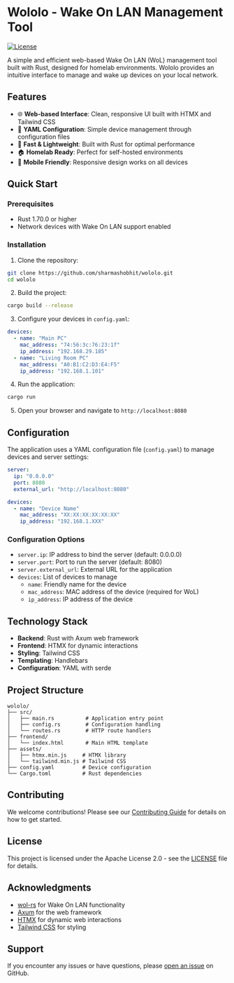 # Wololo - Wake On LAN Management Tool

[![License](https://img.shields.io/badge/License-Apache%202.0-blue.svg)](https://opensource.org/licenses/Apache-2.0)

A simple and efficient web-based Wake On LAN (WoL) management tool built with Rust, designed for homelab environments. Wololo provides an intuitive interface to manage and wake up devices on your local network.

## Features

- 🌐 **Web-based Interface**: Clean, responsive UI built with HTMX and Tailwind CSS
- 🔧 **YAML Configuration**: Simple device management through configuration files
- 🚀 **Fast & Lightweight**: Built with Rust for optimal performance
- 🏠 **Homelab Ready**: Perfect for self-hosted environments
- 📱 **Mobile Friendly**: Responsive design works on all devices

## Quick Start

### Prerequisites

- Rust 1.70.0 or higher
- Network devices with Wake On LAN support enabled

### Installation

1. Clone the repository:
```bash
git clone https://github.com/sharmashobhit/wololo.git
cd wololo
```

2. Build the project:
```bash
cargo build --release
```

3. Configure your devices in `config.yaml`:
```yaml
devices:
  - name: "Main PC"
    mac_address: "74:56:3c:76:23:1f"
    ip_address: "192.168.29.185"
  - name: "Living Room PC"
    mac_address: "A0:B1:C2:D3:E4:F5"
    ip_address: "192.168.1.101"
```

4. Run the application:
```bash
cargo run
```

5. Open your browser and navigate to `http://localhost:8080`

## Configuration

The application uses a YAML configuration file (`config.yaml`) to manage devices and server settings:

```yaml
server:
  ip: "0.0.0.0"
  port: 8080
  external_url: "http://localhost:8080"

devices:
  - name: "Device Name"
    mac_address: "XX:XX:XX:XX:XX:XX"
    ip_address: "192.168.1.XXX"
```

### Configuration Options

- `server.ip`: IP address to bind the server (default: 0.0.0.0)
- `server.port`: Port to run the server (default: 8080)
- `server.external_url`: External URL for the application
- `devices`: List of devices to manage
  - `name`: Friendly name for the device
  - `mac_address`: MAC address of the device (required for WoL)
  - `ip_address`: IP address of the device

## Technology Stack

- **Backend**: Rust with Axum web framework
- **Frontend**: HTMX for dynamic interactions
- **Styling**: Tailwind CSS
- **Templating**: Handlebars
- **Configuration**: YAML with serde

## Project Structure

```
wololo/
├── src/
│   ├── main.rs          # Application entry point
│   ├── config.rs        # Configuration handling
│   └── routes.rs        # HTTP route handlers
├── frontend/
│   └── index.html       # Main HTML template
├── assets/
│   ├── htmx.min.js     # HTMX library
│   └── tailwind.min.js # Tailwind CSS
├── config.yaml         # Device configuration
└── Cargo.toml          # Rust dependencies
```

## Contributing

We welcome contributions! Please see our [Contributing Guide](CONTRIBUTING.md) for details on how to get started.

## License

This project is licensed under the Apache License 2.0 - see the [LICENSE](LICENSE) file for details.

## Acknowledgments

- [wol-rs](https://crates.io/crates/wol-rs) for Wake On LAN functionality
- [Axum](https://github.com/tokio-rs/axum) for the web framework
- [HTMX](https://htmx.org/) for dynamic web interactions
- [Tailwind CSS](https://tailwindcss.com/) for styling

## Support

If you encounter any issues or have questions, please [open an issue](https://github.com/sharmashobhit/wololo/issues) on GitHub.